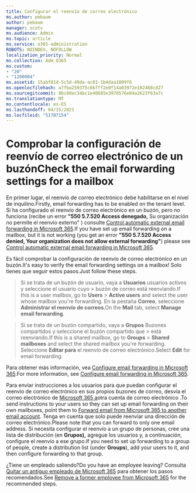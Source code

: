 ```yaml
---
title: Configurar el reenvío de correo electrónico
ms.author: pebaum
author: pebaum
manager: scotv
ms.audience: Admin
ms.topic: article
ms.service: o365-administration
ROBOTS: NOINDEX, NOFOLLOW
localization_priority: Normal
ms.collection: Adm_O365
ms.custom:
- "20"
- "1200004"
ms.assetid: 15abf81d-5c5d-49da-ac81-1b4daa1809f6
ms.openlocfilehash: a7fba259375c667ff2e0f14a03972e102468cd27
ms.sourcegitcommit: 8bc60ec34bc1e40685e3976576e04a2623f63a7c
ms.translationtype: MT
ms.contentlocale: es-ES
ms.lasthandoff: 04/15/2021
ms.locfileid: "51787154"
---
```

# <a name="check-the-email-forwarding-settings-for-a-mailbox"></a><span data-ttu-id="5512f-102">Comprobar la configuración de reenvío de correo electrónico de un buzón</span><span class="sxs-lookup"><span data-stu-id="5512f-102">Check the email forwarding settings for a mailbox</span></span>

<span data-ttu-id="5512f-103">En primer lugar, el reenvío de correo electrónico debe habilitarse en el nivel de inquilino.</span><span class="sxs-lookup"><span data-stu-id="5512f-103">Firstly, email forwarding has to be enabled on the tenant level.</span></span> <span data-ttu-id="5512f-104">Si ha configurado el reenvío de correo electrónico en un buzón, pero no funciona (recibe un error **"550 5.7.520 Access denegado,** Su organización no permite el reenvío externo" ) consulte [Control automatic external email forwarding in Microsoft 365](https://docs.microsoft.com/microsoft-365/security/office-365-security/external-email-forwarding?view=o365-worldwide).</span><span class="sxs-lookup"><span data-stu-id="5512f-104">If you have set up email forwarding on a mailbox, but it is not working (you get an error **"550 5.7.520 Access denied, Your organization does not allow external forwarding"**) please see [Control automatic external email forwarding in Microsoft 365](https://docs.microsoft.com/microsoft-365/security/office-365-security/external-email-forwarding?view=o365-worldwide).</span></span>

<span data-ttu-id="5512f-105">Es fácil comprobar la configuración de reenvío de correo electrónico en un buzón.</span><span class="sxs-lookup"><span data-stu-id="5512f-105">It's easy to verify the email forwarding settings on a mailbox!</span></span> <span data-ttu-id="5512f-106">Solo tienes que seguir estos pasos.</span><span class="sxs-lookup"><span data-stu-id="5512f-106">Just follow these steps.</span></span>
  
> <span data-ttu-id="5512f-107">Si se trata de un buzón de usuario, vaya a **Usuarios** usuarios activos y seleccione el usuario cuyo \>  buzón de correo está reenviando.</span><span class="sxs-lookup"><span data-stu-id="5512f-107">If this is a user mailbox, go to **Users** \> **Active users** and select the user whose mailbox you're forwarding.</span></span> <span data-ttu-id="5512f-108">En la pestaña **Correo**, seleccione **Administrar el reenvío de correos**.</span><span class="sxs-lookup"><span data-stu-id="5512f-108">On the **Mail** tab, select **Manage email forwarding**.</span></span>

> <span data-ttu-id="5512f-109">Si se trata de un buzón compartido, vaya a **Grupos** Buzones compartidos y seleccione el buzón compartido que \>  está reenviando.</span><span class="sxs-lookup"><span data-stu-id="5512f-109">If this is a shared mailbox, go to **Groups** \> **Shared mailboxes** and select the shared mailbox you're forwarding.</span></span> <span data-ttu-id="5512f-110">Seleccione **Editar para** el reenvío de correo electrónico.</span><span class="sxs-lookup"><span data-stu-id="5512f-110">Select **Edit** for email forwarding.</span></span>

<span data-ttu-id="5512f-111">Para obtener más información, vea [Configure email forwarding in Microsoft 365](https://docs.microsoft.com/microsoft-365/admin/email/configure-email-forwarding).</span><span class="sxs-lookup"><span data-stu-id="5512f-111">For more information, see [Configure email forwarding in Microsoft 365](https://docs.microsoft.com/microsoft-365/admin/email/configure-email-forwarding).</span></span>
  
<span data-ttu-id="5512f-112">Para enviar instrucciones a los usuarios para que puedan configurar el reenvío de correo electrónico en sus propios buzones de correo, desvía el correo electrónico de [Microsoft 365 a](https://support.office.com/article/Forward-email-from-Office-365-to-another-email-account-1ed4ee1e-74f8-4f53-a174-86b748ff6a0e)otra cuenta de correo electrónico .</span><span class="sxs-lookup"><span data-stu-id="5512f-112">To send instructions to your users so they can set up email forwarding on their own mailboxes, point them to [Forward email from Microsoft 365 to another email account](https://support.office.com/article/Forward-email-from-Office-365-to-another-email-account-1ed4ee1e-74f8-4f53-a174-86b748ff6a0e).</span></span> <span data-ttu-id="5512f-113">Tenga en cuenta que solo puede reenviar una dirección de correo electrónico.</span><span class="sxs-lookup"><span data-stu-id="5512f-113">Please note that you can forward to only one email address.</span></span> <span data-ttu-id="5512f-114">Si necesita configurar el reenvío a un grupo de personas, cree una lista de distribución (en **Grupos),** agregue los usuarios y, a continuación, configure el reenvío a ese grupo.</span><span class="sxs-lookup"><span data-stu-id="5512f-114">If you need to set up forwarding to a group of people, create a distribution list (under **Groups**), add your users to it, and then configure forwarding to that group.</span></span>
  
<span data-ttu-id="5512f-115">¿Tiene un empleado saliendo?</span><span class="sxs-lookup"><span data-stu-id="5512f-115">Do you have an employee leaving?</span></span> <span data-ttu-id="5512f-116">Consulta [Quitar un antiguo empleado de Microsoft 365](https://docs.microsoft.com/microsoft-365/admin/add-users/remove-former-employee) para obtener los pasos recomendados.</span><span class="sxs-lookup"><span data-stu-id="5512f-116">See [Remove a former employee from Microsoft 365](https://docs.microsoft.com/microsoft-365/admin/add-users/remove-former-employee) for the recommended steps.</span></span>